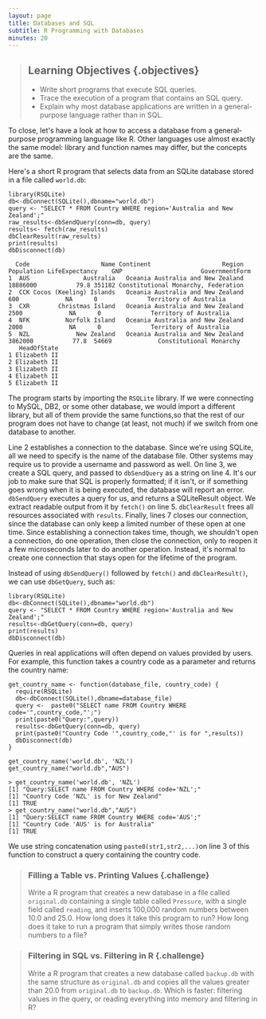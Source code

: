 ```yaml
---
layout: page
title: Databases and SQL
subtitle: R Programming with Databases
minutes: 20
---
```

> ## Learning Objectives {.objectives}
>
> *   Write short programs that execute SQL queries.
> *   Trace the execution of a program that contains an SQL query.
> *   Explain why most database applications are written in a general-purpose language rather than in SQL.

To close,
let's have a look at how to access a database from
a general-purpose programming language like R.
Other languages use almost exactly the same model:
library and function names may differ,
but the concepts are the same.

Here's a short R program that selects data from an SQLite database stored in a file called `world.db`:

~~~ {.r}
library(RSQLite)
db<-dbConnect(SQLite(),dbname="world.db")
query <- "SELECT * FROM Country WHERE region='Australia and New Zealand';"
raw_results<-dbSendQuery(conn=db, query)
results<- fetch(raw_results)
dbClearResult(raw_results)
print(results)
dbDisconnect(db)
~~~

~~~ {.output}
  Code                    Name Continent                    Region Population LifeExpectancy    GNP                      GovernmentForm
1  AUS               Australia   Oceania Australia and New Zealand   18886000           79.8 351182 Constitutional Monarchy, Federation
2  CCK Cocos (Keeling) Islands   Oceania Australia and New Zealand        600             NA      0              Territory of Australia
3  CXR        Christmas Island   Oceania Australia and New Zealand       2500             NA      0              Territory of Australia
4  NFK          Norfolk Island   Oceania Australia and New Zealand       2000             NA      0              Territory of Australia
5  NZL             New Zealand   Oceania Australia and New Zealand    3862000           77.8  54669             Constitutional Monarchy
   HeadOfState
1 Elizabeth II
2 Elizabeth II
3 Elizabeth II
4 Elizabeth II
5 Elizabeth II
~~~

The program starts by importing the `RSQLite` library.
If we were connecting to MySQL, DB2, or some other database, we would import a different library,
but all of them provide the same functions,so that the rest of our program does not have to change (at least, not much)
if we switch from one database to another.

Line 2 establishes a connection to the database. 
Since we're using SQLite, all we need to specify is the name of the database file.
Other systems may require us to provide a username and password as well.
On line 3, we create a SQL query, and passed to `dbSendQuery` as a string on line 4.
It's our job to make sure that SQL is properly formatted;
if it isn't, or if something goes wrong when it is being executed,
the database will report an error.
`dbSendQuery` executes a query for us, and returns a SQLiteResult object. We extract readable output from it by `fetch()` on line 5.
`dbClearResult` frees all resources associated with `results`. 
Finally, lines 7 closes our connection,
since the database can only keep a limited number of these open at one time.
Since establishing a connection takes time,
though,
we shouldn't open a connection,
do one operation,
then close the connection,
only to reopen it a few microseconds later to do another operation.
Instead,
it's normal to create one connection that stays open for the lifetime of the program.

Instead of using `dbSendQuery()` followed by `fetch()` and `dbClearResult()`, we can use
`dbGetQuery`, such as:

~~~ {.r}
library(RSQLite)
db<-dbConnect(SQLite(),dbname="world.db")
query <- "SELECT * FROM Country WHERE region='Australia and New Zealand';"
results<-dbGetQuery(conn=db, query)
print(results)
dbDisconnect(db)
~~~



Queries in real applications will often depend on values provided by users.
For example,
this function takes a country code as a parameter and returns the country name:

~~~ {.r}
get_country_name <- function(database_file, country_code) {
  require(RSQLite)
  db<-dbConnect(SQLite(),dbname=database_file)
  query <-  paste0("SELECT name FROM Country WHERE code='",country_code,"';")
  print(paste0("Query:",query))
  results<-dbGetQuery(conn=db, query)
  print(paste0("Country Code '",country_code,"' is for ",results))
  dbDisconnect(db)
}

get_country_name('world.db', 'NZL')
get_country_name("world.db","AUS")
~~~

~~~ {.output}
> get_country_name('world.db', 'NZL')
[1] "Query:SELECT name FROM Country WHERE code='NZL';"
[1] "Country Code 'NZL' is for New Zealand"
[1] TRUE
> get_country_name("world.db","AUS")
[1] "Query:SELECT name FROM Country WHERE code='AUS';"
[1] "Country Code 'AUS' is for Australia"
[1] TRUE
~~~

We use string concatenation using `paste0(str1,str2,...)`on line 3 of this function
to construct a query containing the country code.

> ### Filling a Table vs. Printing Values {.challenge}
>
> Write a R program that creates a new database in a file called
> `original.db` containing a single table called `Pressure`, with a
> single field called `reading`, and inserts 100,000 random numbers
> between 10.0 and 25.0.  How long does it take this program to run?
> How long does it take to run a program that simply writes those
> random numbers to a file?

> ### Filtering in SQL vs. Filtering in R {.challenge}
>
> Write a R program that creates a new database called
> `backup.db` with the same structure as `original.db` and copies all
> the values greater than 20.0 from `original.db` to `backup.db`.
> Which is faster: filtering values in the query, or reading
> everything into memory and filtering in R?
